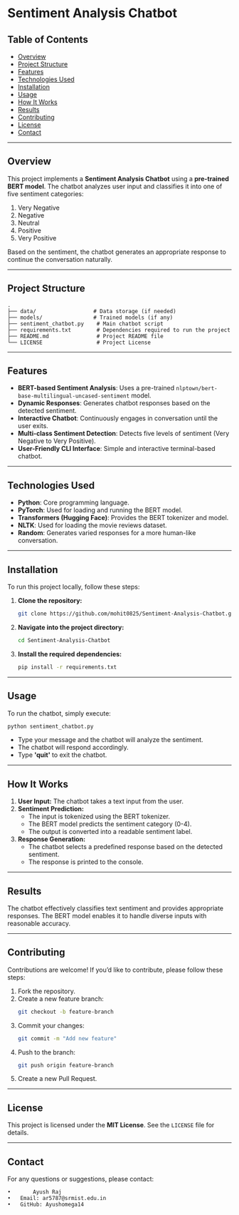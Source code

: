 # Sentiment Analysis Chatbot

## Table of Contents
- [Overview](#overview)
- [Project Structure](#project-structure)
- [Features](#features)
- [Technologies Used](#technologies-used)
- [Installation](#installation)
- [Usage](#usage)
- [How It Works](#how-it-works)
- [Results](#results)
- [Contributing](#contributing)
- [License](#license)
- [Contact](#contact)

---

## Overview
This project implements a **Sentiment Analysis Chatbot** using a **pre-trained BERT model**. The chatbot analyzes user input and classifies it into one of five sentiment categories:

1. Very Negative
2. Negative
3. Neutral
4. Positive
5. Very Positive

Based on the sentiment, the chatbot generates an appropriate response to continue the conversation naturally.

---

## Project Structure
```plaintext
.
├── data/                  # Data storage (if needed)
├── models/                # Trained models (if any)
├── sentiment_chatbot.py    # Main chatbot script
├── requirements.txt        # Dependencies required to run the project
├── README.md               # Project README file
└── LICENSE                 # Project License
```

---

## Features

- **BERT-based Sentiment Analysis**: Uses a pre-trained `nlptown/bert-base-multilingual-uncased-sentiment` model.
- **Dynamic Responses**: Generates chatbot responses based on the detected sentiment.
- **Interactive Chatbot**: Continuously engages in conversation until the user exits.
- **Multi-class Sentiment Detection**: Detects five levels of sentiment (Very Negative to Very Positive).
- **User-Friendly CLI Interface**: Simple and interactive terminal-based chatbot.

---

## Technologies Used

- **Python**: Core programming language.
- **PyTorch**: Used for loading and running the BERT model.
- **Transformers (Hugging Face)**: Provides the BERT tokenizer and model.
- **NLTK**: Used for loading the movie reviews dataset.
- **Random**: Generates varied responses for a more human-like conversation.

---

## Installation

To run this project locally, follow these steps:

1. **Clone the repository:**
   ```sh
   git clone https://github.com/mohit0825/Sentiment-Analysis-Chatbot.git
   ```

2. **Navigate into the project directory:**
   ```sh
   cd Sentiment-Analysis-Chatbot
   ```

3. **Install the required dependencies:**
   ```sh
   pip install -r requirements.txt
   ```

---

## Usage

To run the chatbot, simply execute:

```sh
python sentiment_chatbot.py
```

- Type your message and the chatbot will analyze the sentiment.
- The chatbot will respond accordingly.
- Type **'quit'** to exit the chatbot.

---

## How It Works

1. **User Input:** The chatbot takes a text input from the user.
2. **Sentiment Prediction:**
   - The input is tokenized using the BERT tokenizer.
   - The BERT model predicts the sentiment category (0-4).
   - The output is converted into a readable sentiment label.
3. **Response Generation:**
   - The chatbot selects a predefined response based on the detected sentiment.
   - The response is printed to the console.

---

## Results

The chatbot effectively classifies text sentiment and provides appropriate responses. The BERT model enables it to handle diverse inputs with reasonable accuracy.

---

## Contributing

Contributions are welcome! If you’d like to contribute, please follow these steps:

1. Fork the repository.
2. Create a new feature branch:
   ```sh
   git checkout -b feature-branch
   ```
3. Commit your changes:
   ```sh
   git commit -m "Add new feature"
   ```
4. Push to the branch:
   ```sh
   git push origin feature-branch
   ```
5. Create a new Pull Request.

---

## License

This project is licensed under the **MIT License**. See the `LICENSE` file for details.

---

## Contact

For any questions or suggestions, please contact:

    •       Ayush Raj
	•	Email: ar5787@srmist.edu.in
	•	GitHub: Ayushomega14

